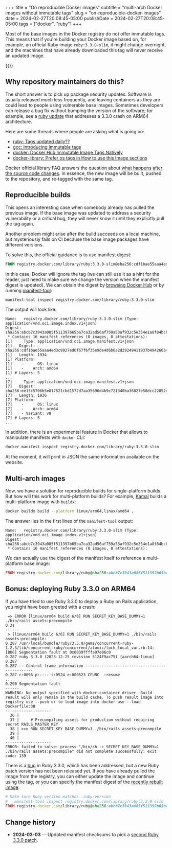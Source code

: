 +++
title = "On reproducible Docker images"
subtitle = "multi-arch Docker images without immutable tags"
slug = "on-reproducible-docker-images"
date = 2024-02-27T20:08:45-05:00
publishDate = 2024-02-27T20:08:45-05:00
tags = ["docker", "ruby"]
+++

Most of the base images in the Docker registry do not offer immutable tags. This means that if you're building your Docker image based on, for example, an official Ruby image `ruby:3.3.0-slim`, it might change overnight, and the machines that have already downloaded this tag will never receive an updated image.

<!--more-->

{{<toc>}}

## Why repository maintainers do this?

The short answer is to pick up package security updates. Software is usually released much less frequently, and leaving containers as they are could lead to people using vulnerable base images. Sometimes developers can release a bug fix without bumping the version of the software; for example, see a [ruby update](https://github.com/docker-library/official-images/pull/16285) that addresses a 3.3.0 crash on ARM64 architecture.

Here are some threads where people are asking what is going on:

- [ruby: Tags updated daily??](https://github.com/docker-library/ruby/issues/307)
- [gcc: Introducing immutable tags](https://github.com/docker-library/gcc/issues/85)
- [docker: Docker Hub Immutable Image Tags Natively](https://github.com/docker/roadmap/issues/85)
- [docker-library: Prefer os tags in How to use this Image sections](https://github.com/docker-library/docs/issues/1572)

Docker official library FAQ answers the question about [what happens after the source code changes](https://github.com/docker-library/faq?tab=readme-ov-file#an-images-source-changed-in-git-now-what). In essence, the new image will be built, pushed to the repository, and re-tagged with the same tag.

## Reproducible builds

This opens an interesting case when somebody already has pulled the previous image. If the base image was updated to address a security vulnerability or a critical bug, they will never know it until they explicitly pull the tag again.

Another problem might arise after the build succeeds on a local machine, but mysteriously fails on CI because the base image packages have different versions.

To solve this, the official guidance is to use manifest digest:

```dockerfile
FROM registry.docker.com/library/ruby:3.3.0-slim@sha256:cdf1bae55aaa4ed3c9927ed6f67f6f35e9de4d6b6a2d29249411937b49426034 AS base
```

In this case, Docker will ignore the tag (we can still use it as a hint for the reader, just need to make sure we change the version when the manifest digest is updated). We can obtain the digest by [browsing Docker Hub](https://hub.docker.com/layers/library/ruby/3.3.0-slim/images/sha256-cdf1bae55aaa4ed3c9927ed6f67f6f35e9de4d6b6a2d29249411937b49426034?context=explore) or by running [manifest-tool](https://github.com/estesp/manifest-tool):

```bash
manifest-tool inspect registry.docker.com/library/ruby:3.3.0-slim
```

The output will look like:

```text
Name:   registry.docker.com/library/ruby:3.3.0-slim (Type: application/vnd.oci.image.index.v1+json)
Digest: sha256:abcb7c3943a085f511397b65ba7ca32ad56af759a53af932c5e354e1a8f84bcb
 * Contains 16 manifest references (8 images, 8 attestations):
[1]     Type: application/vnd.oci.image.manifest.v1+json
[1]   Digest: sha256:cdf1bae55aaa4ed3c9927ed6f67f6f35e9de4d6b6a2d29249411937b49426034
[1]   Length: 1934
[1] Platform:
[1]    -      OS: linux
[1]    -    Arch: amd64
[1] # Layers: 5
...
[7]     Type: application/vnd.oci.image.manifest.v1+json
[7]   Digest: sha256:ee13c5706b5e817521cbd1572d7aa35696d4b9c721340ba36827e58dcc22852e
[7]   Length: 1936
[7] Platform:
[7]    -      OS: linux
[7]    -    Arch: arm64
[7]    - Variant: v8
[7] # Layers: 5
...
```

In addition, there is an experimental feature in Docker that allows to manipulate manifests with `docker` CLI:

```bash
docker manifest inspect registry.docker.com/library/ruby:3.3.0-slim
```

At the moment, it will print in JSON the same information available on the website.

## Multi-arch images

Now, we have a solution for reproducible builds for single-platform builds. But how will this work for multi-platform builds? For example, [Kamal](https://kamal-deploy.org/) builds a multi-platform image with `buildx`:

```bash
docker buildx build --platform linux/arm64,linux/amd64 .
```

The answer lies in the first lines of the `manifest-tool` output:

```text
Name:   registry.docker.com/library/ruby:3.3.0-slim (Type: application/vnd.oci.image.index.v1+json)
Digest: sha256:abcb7c3943a085f511397b65ba7ca32ad56af759a53af932c5e354e1a8f84bcb
 * Contains 16 manifest references (8 images, 8 attestations):
```

We can actually use the digest of the manifest itself to reference a multi-platform base image:

```ruby
FROM registry.docker.com/library/ruby@sha256:abcb7c3943a085f511397b65ba7ca32ad56af759a53af932c5e354e1a8f84bcb AS base
```

## Bonus: deploying Ruby 3.3.0 on ARM64

If you have tried to use Ruby 3.3.0 to deploy a Ruby on Rails application, you might have been greeted with a crash:

```text
 => ERROR [linux/arm64 build 6/6] RUN SECRET_KEY_BASE_DUMMY=1 ./bin/rails assets:precompile                                                                     0.3s
------
 > [linux/arm64 build 6/6] RUN SECRET_KEY_BASE_DUMMY=1 ./bin/rails assets:precompile:
0.287 /usr/local/bundle/ruby/3.3.0/gems/concurrent-ruby-1.2.3/lib/concurrent-ruby/concurrent/atomic/lock_local_var.rb:14: [BUG] Segmentation fault at 0x0039ffffa97e06c0
0.287 ruby 3.3.0 (2023-12-25 revision 5124f9ac75) [aarch64-linux]
0.287
0.287 -- Control frame information -----------------------------------------------
0.287 c:0096 p:---- s:0524 e:000523 CFUNC  :resume
...
0.290 Segmentation fault
------
WARNING: No output specified with docker-container driver. Build result will only remain in the build cache. To push result image into registry use --push or to load image into docker use --load
Dockerfile:38
--------------------
  36 |
  37 |     # Precompiling assets for production without requiring secret RAILS_MASTER_KEY
  38 | >>> RUN SECRET_KEY_BASE_DUMMY=1 ./bin/rails assets:precompile
  39 |
  40 |
--------------------
ERROR: failed to solve: process "/bin/sh -c SECRET_KEY_BASE_DUMMY=1 ./bin/rails assets:precompile" did not complete successfully: exit code: 139
```

There is a [bug](https://bugs.ruby-lang.org/issues/20085) in Ruby 3.3.0, which has been addressed, but a new Ruby patch version has not been released yet. If you have already pulled the image from the registry, you can either update the image and continue using the tag, or you can specify the manifest digest of the [recently rebuilt image](https://github.com/docker-library/official-images/pull/16337):

```ruby
# Make sure Ruby version matches .ruby-version
#   manifest-tool inspect registry.docker.com/library/ruby:3.3.0-slim
FROM registry.docker.com/library/ruby@sha256:abcb7c3943a085f511397b65ba7ca32ad56af759a53af932c5e354e1a8f84bcb AS base
```

## Change history

- **2024-03-03** — Updated manifest checksums to pick a [second Ruby 3.3.0 patch](https://github.com/docker-library/official-images/pull/16337).

